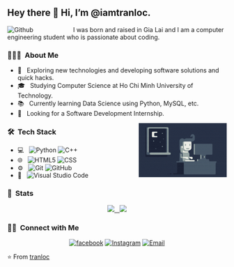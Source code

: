 ## Hey there 👋 Hi, I’m @iamtranloc.

<img width="30%" align="left" alt="Github" src="https://media3.giphy.com/media/v1.Y2lkPTc5MGI3NjExNmdsaW50bGZiYXE5Mjl0MW5nMDZwMjNmYWJpenFoZXl0YWQ1b3hocyZlcD12MV9pbnRlcm5hbF9naWZfYnlfaWQmY3Q9cw/M9gbBd9nbDrOTu1Mqx/giphy.gif" />

I was born and raised in Gia Lai and I am a computer engineering student who is passionate about coding.

### 👨🏻‍💻 &nbsp;About Me

- 🤔 &nbsp; Exploring new technologies and developing software solutions and quick hacks.
- 🎓 &nbsp; Studying Computer Science at Ho Chi Minh University of Technology.
- 📚 &nbsp; Currently learning Data Science using Python, MySQL, etc.
- 👯 &nbsp; Looking for a Software Development Internship.

<img width="40%" align="right" alt="Github" src="https://raw.githubusercontent.com/AVS1508/AVS1508/master/assets/Night-Coding.gif" />

### 🛠 &nbsp;Tech Stack

- 💻 &nbsp;
  ![Python](https://img.shields.io/badge/-Python-333333?style=plastic&logo=python)
  ![C++](https://img.shields.io/badge/-C++-333333?style=plastic&logo=C%2B%2B&logoColor=00599C)
- 🌐 &nbsp;
  ![HTML5](https://img.shields.io/badge/-HTML5-333333?style=plastic&logo=HTML5)
  ![CSS](https://img.shields.io/badge/-CSS-333333?style=plastic&logo=CSS3&logoColor=1572B6)
- ⚙️ &nbsp;
  ![Git](https://img.shields.io/badge/-Git-333333?style=plastic&logo=git)
  ![GitHub](https://img.shields.io/badge/-GitHub-333333?style=plastic&logo=github)
- 🔧 &nbsp;
  ![Visual Studio Code](https://img.shields.io/badge/-Visual%20Studio%20Code-333333?style=plastic&logo=visual-studio-code&logoColor=007ACC)
### 🔎 &nbsp;Stats

<p align="center" >
<a href="https://github.com/iamtranloc">
  <img height="175em" src="https://github-readme-stats.vercel.app/api?username=Slowy404&theme=radical&show_icons=true" />
  &nbsp;
  <img height="175em" src="https://github-readme-stats.vercel.app/api/top-langs/?username=Slowy404&theme=radical&layout=compact" />
</a>
</p>

<h3> 🤝🏻 &nbsp;Connect with Me </h3>

<p align="center">
<a href="https://www.facebook.com/tr.locne/"><img alt="facebook" src="https://img.shields.io/badge/Facebook-Tranloc-blue?style=plastic&logo=facebook"></a>
<a href="https://www.instagram.com/iam_tranloc/"><img alt="Instagram" src="https://img.shields.io/badge/Instagram-iam_tranloc-red?style=plastic&logo=instagram"></a>
<a href="mailto:loc.tran04@hcmut.edu.vn"><img alt="Email" src="https://img.shields.io/badge/Email-loc.tran04@hcmut.com-success?style=plastic&logo=gmail"></a>
</p>

⭐️ From [tranloc](https://github.com/iam_tranloc)
